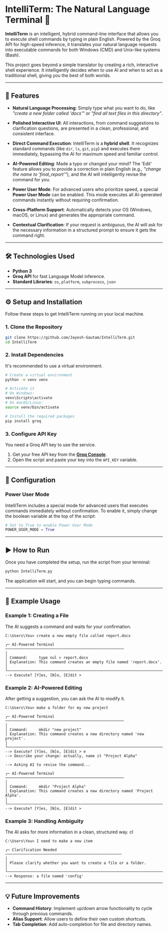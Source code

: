 # IntelliTerm: The Natural Language Terminal 🚀



**IntelliTerm** is an intelligent, hybrid command-line interface that allows you to execute shell commands by typing in plain English. Powered by the Groq API for high-speed inference, it translates your natural language requests into executable commands for both Windows (CMD) and Unix-like systems (Bash).

This project goes beyond a simple translator by creating a rich, interactive shell experience. It intelligently decides when to use AI and when to act as a traditional shell, giving you the best of both worlds.

---

## 🌟 Features

* **Natural Language Processing**: Simply type what you want to do, like *"create a new folder called 'docs'"* or *"find all text files in this directory"*.

* **Polished Interactive UI**: All interactions, from command suggestions to clarification questions, are presented in a clean, professional, and consistent interface.

* **Direct Command Execution**: IntelliTerm is a **hybrid shell**. It recognizes standard commands (like `dir`, `ls`, `git`, `pip`) and executes them immediately, bypassing the AI for maximum speed and familiar control.

* **AI-Powered Editing**: Made a typo or changed your mind? The 'Edit' feature allows you to provide a correction in plain English (e.g., *"change the name to 'final_report'"*), and the AI will intelligently revise the command for you.

* **Power User Mode**: For advanced users who prioritize speed, a special **Power User Mode** can be enabled. This mode executes all AI-generated commands instantly without requiring confirmation.

* **Cross-Platform Support**: Automatically detects your OS (Windows, macOS, or Linux) and generates the appropriate command.

* **Contextual Clarification**: If your request is ambiguous, the AI will ask for the necessary information in a structured prompt to ensure it gets the command right.

---

## 🛠️ Technologies Used

* **Python 3**
* **Groq API** for fast Language Model inference.
* **Standard Libraries**: `os`, `platform`, `subprocess`, `json`

---

## ⚙️ Setup and Installation

Follow these steps to get IntelliTerm running on your local machine.

### 1. Clone the Repository
```bash
git clone https://github.com/Jayesh-Gautam/IntelliTerm.git
cd IntelliTerm
````

### 2\. Install Dependencies

It's recommended to use a virtual environment.

```bash
# Create a virtual environment
python -m venv venv

# Activate it
# On Windows:
venv\Scripts\activate
# On macOS/Linux:
source venv/bin/activate

# Install the required packages
pip install groq
```

### 3\. Configure API Key

You need a Groq API key to use the service.

1.  Get your free API key from the **[Groq Console](https://console.groq.com/keys)**.
2.  Open the script and paste your key into the `API_KEY` variable.

-----

## 🔧 Configuration

### Power User Mode

IntelliTerm includes a special mode for advanced users that executes commands immediately without confirmation. To enable it, simply change the boolean variable at the top of the script:

```python
# Set to True to enable Power User Mode
POWER_USER_MODE = True
```

-----

## ▶️ How to Run

Once you have completed the setup, run the script from your terminal:

```bash
python IntelliTerm.py
```

The application will start, and you can begin typing commands.

-----

## 📝 Example Usage

### Example 1: Creating a File

The AI suggests a command and waits for your confirmation.

```
C:\Users\You> create a new empty file called report.docx

┌─ AI-Powered Terminal ─────────────────────────────────────────────────────
│
│ Command:     type nul > report.docx
│ Explanation: This command creates an empty file named 'report.docx'.
│
└──────────────────────────────────────────────────────────────────────────
--> Execute? [Y]es, [N]o, [E]dit >
```

### Example 2: AI-Powered Editing

After getting a suggestion, you can ask the AI to modify it.

```
C:\Users\You> make a folder for my new project

┌─ AI-Powered Terminal ─────────────────────────────────────────────────────
│
│ Command:     mkdir "new project"
│ Explanation: This command creates a new directory named 'new project'.
│
└──────────────────────────────────────────────────────────────────────────
--> Execute? [Y]es, [N]o, [E]dit > e
--> Describe your change: actually, name it "Project Alpha"

--> Asking AI to revise the command...

┌─ AI-Powered Terminal ─────────────────────────────────────────────────────
│
│ Command:     mkdir "Project Alpha"
│ Explanation: This command creates a new directory named 'Project Alpha'.
│
└──────────────────────────────────────────────────────────────────────────
--> Execute? [Y]es, [N]o, [E]dit >
```

### Example 3: Handling Ambiguity

The AI asks for more information in a clean, structured way.
cl
```
C:\Users\You> I need to make a new item

┌─ Clarification Needed ────────────────────────────────────────────────────
│
│ Please clarify whether you want to create a file or a folder.
│
└──────────────────────────────────────────────────────────────────────────
--> Response: a file named 'config'
```

-----

## 💡 Future Improvements

  * **Command History**: Implement up/down arrow functionality to cycle through previous commands.
  * **Alias Support**: Allow users to define their own custom shortcuts.
  * **Tab Completion**: Add auto-completion for file and directory names.

<!-- end list -->


